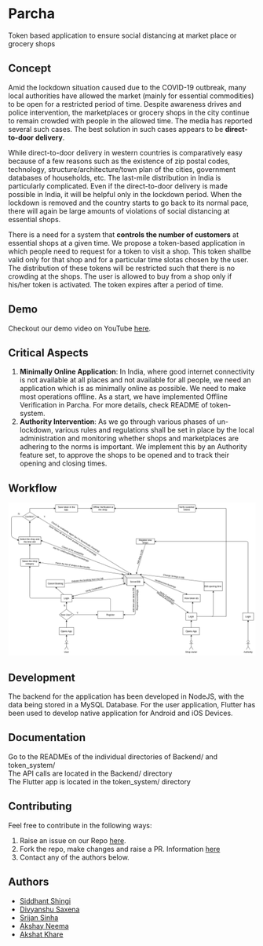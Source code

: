 # Parcha
Token based application to ensure social distancing at market place or grocery shops

## Concept
Amid the lockdown situation caused due to the COVID-19 outbreak, many local authorities have allowed the market (mainly for essential commodities) to be open for a restricted period of time. Despite awareness drives and police intervention, the marketplaces or grocery shops in the city continue to remain crowded with people in the allowed time. The media has reported several such cases. The best solution in such cases appears to be **direct-to-door delivery**.  

While direct-to-door delivery in western countries is comparatively easy because of a few reasons such as the existence of zip postal codes, technology, structure/architecture/town plan of the cities, government databases of households, etc. The last-mile distribution in India is particularly complicated. Even if the direct-to-door delivery is made possible in India, it will be helpful only in the lockdown period. When the lockdown is removed and the country starts to go back to its normal pace, there will again be large amounts of violations of social distancing at essential shops.

There is a need for a system that **controls the number of customers** at essential shops at a given time. We propose a token-based application in which people need to request for a token to visit a shop. This token shallbe valid only for that shop and for a particular time slotas chosen by the user. The distribution of these tokens will be restricted such that there is no crowding at the shops. The user is allowed to buy from a shop only if his/her token is activated. The token expires after a period of time.

## Demo
Checkout our demo video on YouTube [here](https://www.youtube.com/watch?v=SgupLSuz5rc).

## Critical Aspects
1. **Minimally Online Application**: In India, where good internet connectivity is not available at all places and not available for all people, we need an application which is as minimally online as possible. We need to make most operations offline. As a start, we have implemented Offline Verification in Parcha. For more details, check README of token-system.  
2. **Authority Intervention**: As we go through various phases of un-lockdown, various rules and regulations shall be set in place by the local administration and monitoring whether shops and marketplaces are adhering to the norms is important. We implement this by an Authority feature set, to approve the shops to be opened and to track their opening and closing times.

## Workflow
![Workflow for the Application](Workflow.png)

## Development
The backend for the application has been developed in NodeJS, with the data being stored in a MySQL Database. For the user application, Flutter has been used to develop native application for Android and iOS Devices.

## Documentation
Go to the READMEs of the individual directories of Backend/ and token_system/  
The API calls are located in the Backend/ directory  
The Flutter app is located in the token_system/ directory  

## Contributing
Feel free to contribute in the following ways:
1. Raise an issue on our Repo [here](https://github.com/siddhantshingi/Parcha/issues).  
2. Fork the repo, make changes and raise a PR. Information [here](https://help.github.com/en/github/collaborating-with-issues-and-pull-requests/creating-a-pull-request)  
3. Contact any of the authors below.

## Authors
+ [Siddhant Shingi](https://github.com/siddhantshingi)
+ [Divyanshu Saxena](https://github.com/DivyanshuSaxena)
+ [Srijan Sinha](https://github.com/srijan-sinha)
+ [Akshay Neema](https://github.com/akshayneema)
+ [Akshat Khare](https://github.com/akshat-khare)
